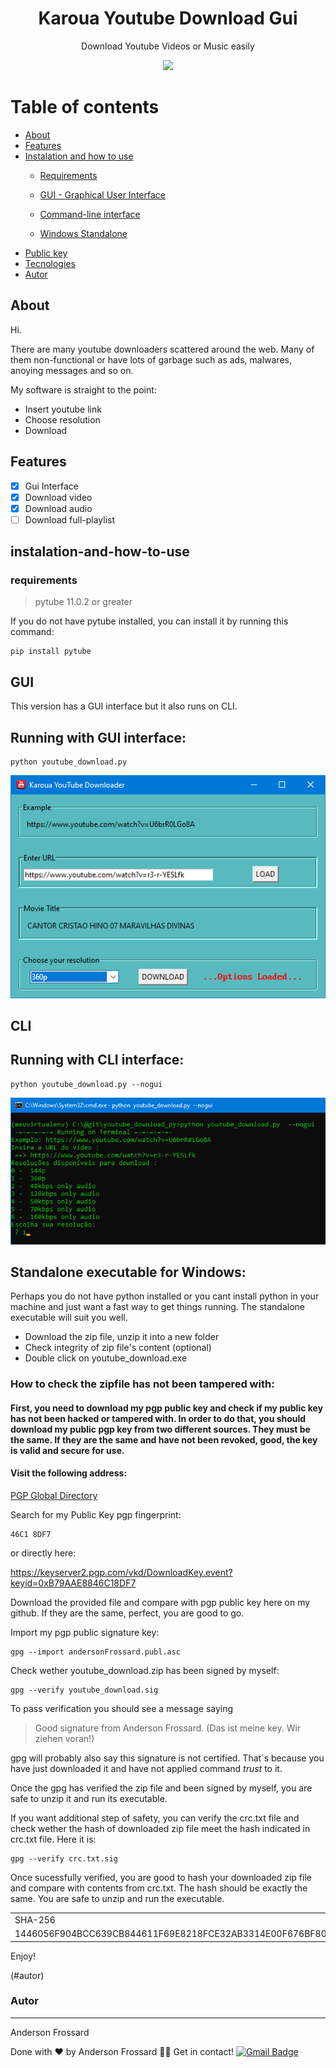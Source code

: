 

<h1 align="center">Karoua Youtube Download Gui</h1>

<p align="center">Download Youtube Videos or Music easily</p>
<div align="center">
<img src="https://img.shields.io/static/v1?label=Media&labelColor=black&message=Download&color=7159c1&style=for-the-badge&logo=python"/>
</div>

Table of contents
===============
<!--ts-->

- [About](#about)
- [Features](#features)
- [Instalation and how to use](#instalation-and-how-to-use)
	- [Requirements](#requirements)
	
	- [GUI - Graphical User Interface](#gui)
	
	- [Command-line interface](#cli)
	
	- [Windows Standalone](#standalone)
-	[Public key](#public-key)
-	[Tecnologies](#tecnologies)
- [Autor](#autor)
<!--te-->

## About

<p>Hi.</p>
<p>There are many youtube downloaders scattered around the web.
 Many of them non-functional or have lots of garbage  such  as 
 ads, malwares, anoying messages and so on.

My software is straight to the point:</p>
<ul>
  <li>Insert youtube link</li>
  <li>Choose resolution</li>
  <li>Download</li>
</ul>      

## Features
- [X] Gui Interface
- [x] Download video
- [x] Download audio
- [ ] Download full-playlist

## instalation-and-how-to-use


### requirements

>pytube 11.0.2 or greater

If you do not have pytube installed, you can install it by running this command:

	pip install pytube


## GUI

This version has a GUI interface but it also runs on CLI.

<h2>Running with GUI interface:</h2>

	python youtube_download.py

![GUI interface](./img/image01.png)

## CLI

<h2>Running with CLI interface:</h2>

	python youtube_download.py --nogui

![CLI interface](./img/image02.png)

## Standalone executable for Windows:

Perhaps you do not have python installed or you cant install python in your machine and just want a fast way to get things running. The standalone executable will suit you well.
<ul>
	<li>Download the zip file, unzip it into a new folder</li>
	<li>Check  integrity of zip file's content (optional)</li>
	<li>Double click on youtube_download.exe </li>
</ul>

### How to check the zipfile has not been tampered with:

#### First, you need to download my pgp public key and  check if my public key has not been hacked or tampered with. In order to do that, you should download my public pgp key from two different sources. They must be the same. If they are the same and have not been revoked, good, the key is valid and secure for use. 

#### Visit the following address:

<a href = "http://keyserver2.pgp.com"> PGP Global Directory</a>

Search for my Public Key pgp fingerprint:

	46C1 8DF7


or directly  here:

https://keyserver2.pgp.com/vkd/DownloadKey.event?keyid=0xB79AAE8846C18DF7 


Download the provided file and compare with pgp public key here on my github. If they are the same, perfect, you are good to go.

Import my pgp public signature key:

	gpg --import andersonFrossard.publ.asc

Check wether youtube_download.zip has been signed by myself:

	gpg --verify youtube_download.sig

To pass verification you should see a message saying
>Good signature from Anderson Frossard. (Das ist meine key. Wir ziehen voran!)

gpg will probably also say this signature is not certified. That´s because you have just downloaded it and have not applied command *trust* to it.

Once the gpg has verified the zip file and been signed by myself, you are safe to unzip it and run its executable.

If you want additional step of safety, you can verify the crc.txt file and check wether the hash of downloaded zip file meet the hash indicated in crc.txt file. Here it is:

	gpg --verify crc.txt.sig

Once sucessfully verified, you are good to hash your downloaded zip file and compare with contents from crc.txt.
The hash should be exactly the same. You are safe to unzip and run the executable. 
<table>
	<tr>
		<td>SHA-256</td>
		<td>File</td>
	<tr>
		<td>1446056F904BCC639CB844611F69E8218FCE32AB3314E00F676BF80FE659061B</td>
		<td>youtube_download.zip</td>
	</tr>
</table>
Enjoy!

(#autor)
### Autor
---

 <img style="border-radius: 50%;" src="https://i.postimg.cc/Rqf7nM29/maxresdefault.jpg" width="100px;" alt=""/>Anderson Frossard

Done with ❤️ by Anderson Frossard 👋🏽 Get in contact!
[![Gmail Badge](https://img.shields.io/badge/frossard2008@gmail.com-c14438?style=flat-square&logo=Gmail&logoColor=white&link=mailto:frossard2008@gmail.com)](mailto:frossard2008@gmail.com)